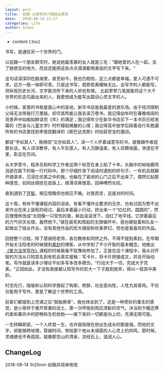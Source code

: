 ```yaml
---
layout: post
title:  启程-认知写作六期结业感言
date:   2018-08-14 21:27
categories: Life
author: bchen
---
```


* content
{:toc}

书写，是通往另一个世界的门。

以前跟一个朋友聊天时，她说她最羡慕的女人就是三毛：“跟她爱的人在一起，去了她想去的地方，而且还能把这些点点滴滴都用美丽的文字写下来。“




这句话深深印在脑海里，直至如今，我也仍相信，这三点都是幸福。爱人可遇不可求，远方一瓶一钵即可至。只是这书写，若即若离暧昧无比。会写字的人都能写，但纵观历史长河，文字能流传下来的人却也有限。
比起寥寥几笔就能将这个大千世界的形态勾画出来的人，我更想成为能写出震动心灵文字的人。

小时候，家里的书柜是我心中的圣地，新华书店是我最爱的游乐场。由于经济限制父母无法带我行万里路，却尽其所能让我去读万卷书。我记得幼年时在春晚喧闹的背景声中如痴如醉读完《年》的满足；我记得年少在新华书店买下一本书页已经发霉的《巴金与儿童文学》时柠檬般微酸的心情；我记得高中放学后踩着自行车跑遍所有的书店里找到李俍民翻译的《斯巴达克斯》时如获至宝的激动。

都说”字如其人“，我相信”文亦如其人“。读一个人怀着诚意写的书，就像跟作者促膝长谈，有人谆谆教导，有人平实感人，有人沉静温柔，有人欢腾喧嚣，渗透在字里，彰显在页间。

从大学至今，程序员和科学工作者这两个标签在身上贴了十年。头脑中的呦呦鹿鸣消逝在敲下的每一行代码中。那个仔细抄录下阅读时遇到的好句子，一有机会就翻开摘录本，沉浸在优美之中的我，也躲在了紧闭的心门之后不出来了。偶然忆起那种感觉，如同丝绸抚在皮肤上，顺滑凉爽惬意。回神喟然长叹。

直到遇到了[开智](https://www.weibo.com/openmindclub)。相见恨晚但也相见不晚。对我而言，这是对的时间。

这十周，有听不懂课程内容的沮丧，有看不懂作业要求的无奈，也有过因为憋不出来作业在床上装死的经过。最后本着最小行动，挤出来一个“红红的，圆圆的”，然后慢慢修改成“太阳像一只受伤的兽，鲜血滚滚泄下，烧红了地平线。它拼着最后的力气仰天长啸，轰然倒下。”就在装死和爬起的无限循环中，竟也硬挺着和队友一起做出了结业作业。没有其他作品的宏大瑰丽和优美梦幻，但也是我喜欢的作品。

回想整个过程，除了感谢阳老师，各位教练和同侪之外。不得不提到素封。在早期开始关注阳老的时候搜到[素封](http://www.cnfeat.com/)的博客，从中学到了不少开智的基本概念。他推出[《笨方法学写作》](http://www.cnfeat.com/blog/2018/12/31/WriteCourse2/)课程的时候我毫不犹豫地参加了。正是在这个课程中，我从对开智的方法从只知其名到有机会真实接触：写卡片，将卡片拼接成文，并且开始动笔。写作就是读多少理论不如多写多改多模仿。“行动大于一切，完成大于完美。“正因如此，才没有直接被认知写作的宏大一下子敲到放弃，得以一窥其中美妙。

时空先行，隐喻和认知科学撑起了构架，修辞，社会意向性，人性为其骨肉。不仅仅能用于写作，更是了解这个世界的工具。

前辈们都提到上完课之后“脱胎换骨”，我也体会到了。这是一种奇妙的重生的感觉，是小芽终于推开厚重的泥土，第一次呼吸到雨后清新的空气，沐浴到乍暖还寒的柔和春风中的舒畅和生机勃勃——接下来的一切都是向上的，充满无限可能。

一生转瞬即逝，一个人终其一生，也许就局限在他出生成长的那座城。而他的文字，却能够跨地理，穿越时间，带给那个他从未谋面的人心灵上的共鸣。那时候，灵魂便也不再孤寂。就像那空山的清泉，流经石上，滋润人心。



## ChangeLog
2018-08-14 1h20min 初稿并简单修改

